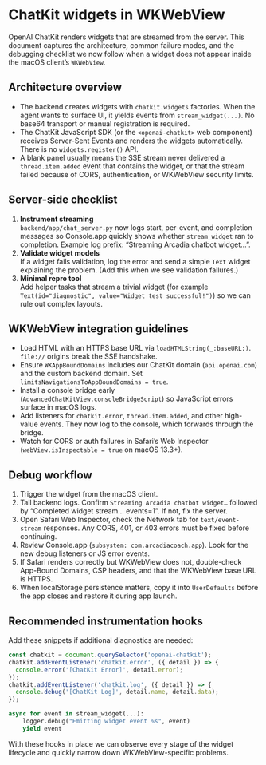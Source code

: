 # ChatKit widgets in WKWebView

OpenAI ChatKit renders widgets that are streamed from the server. This document captures the architecture, common failure modes, and the debugging checklist we now follow when a widget does not appear inside the macOS client’s `WKWebView`.

## Architecture overview

- The backend creates widgets with `chatkit.widgets` factories. When the agent wants to surface UI, it yields events from `stream_widget(...)`. No base64 transport or manual registration is required.
- The ChatKit JavaScript SDK (or the `<openai-chatkit>` web component) receives Server-Sent Events and renders the widgets automatically. There is no `widgets.register()` API.
- A blank panel usually means the SSE stream never delivered a `thread.item.added` event that contains the widget, or that the stream failed because of CORS, authentication, or WKWebView security limits.

## Server-side checklist

1. **Instrument streaming**  
   `backend/app/chat_server.py` now logs start, per-event, and completion messages so Console.app quickly shows whether `stream_widget` ran to completion. Example log prefix: “Streaming Arcadia chatbot widget…”.
2. **Validate widget models**  
   If a widget fails validation, log the error and send a simple `Text` widget explaining the problem. (Add this when we see validation failures.)
3. **Minimal repro tool**  
   Add helper tasks that stream a trivial widget (for example `Text(id="diagnostic", value="Widget test successful!")`) so we can rule out complex layouts.

## WKWebView integration guidelines

- Load HTML with an HTTPS base URL via `loadHTMLString(_:baseURL:)`. `file://` origins break the SSE handshake.
- Ensure `WKAppBoundDomains` includes our ChatKit domain (`api.openai.com`) and the custom backend domain. Set `limitsNavigationsToAppBoundDomains = true`.
- Install a console bridge early (`AdvancedChatKitView.consoleBridgeScript`) so JavaScript errors surface in macOS logs.
- Add listeners for `chatkit.error`, `thread.item.added`, and other high-value events. They now log to the console, which forwards through the bridge.
- Watch for CORS or auth failures in Safari’s Web Inspector (`webView.isInspectable = true` on macOS 13.3+).

## Debug workflow

1. Trigger the widget from the macOS client.
2. Tail backend logs. Confirm `Streaming Arcadia chatbot widget…` followed by “Completed widget stream… events=1”. If not, fix the server.
3. Open Safari Web Inspector, check the Network tab for `text/event-stream` responses. Any CORS, 401, or 403 errors must be fixed before continuing.
4. Review Console.app (`subsystem: com.arcadiacoach.app`). Look for the new debug listeners or JS error events.
5. If Safari renders correctly but WKWebView does not, double-check App-Bound Domains, CSP headers, and that the WKWebView base URL is HTTPS.
6. When localStorage persistence matters, copy it into `UserDefaults` before the app closes and restore it during app launch.

## Recommended instrumentation hooks

Add these snippets if additional diagnostics are needed:

```javascript
const chatkit = document.querySelector('openai-chatkit');
chatkit.addEventListener('chatkit.error', ({ detail }) => {
  console.error('[ChatKit Error]', detail.error);
});
chatkit.addEventListener('chatkit.log', ({ detail }) => {
  console.debug('[ChatKit Log]', detail.name, detail.data);
});
```

```python
async for event in stream_widget(...):
    logger.debug("Emitting widget event %s", event)
    yield event
```

With these hooks in place we can observe every stage of the widget lifecycle and quickly narrow down WKWebView-specific problems.
